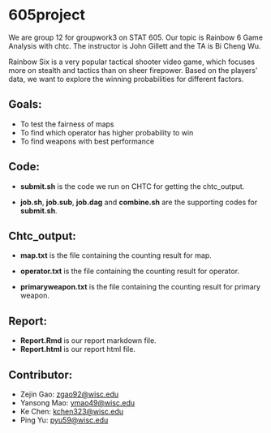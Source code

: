 # 605project

We are group 12 for groupwork3 on STAT 605. Our topic is Rainbow 6 Game Analysis with chtc. The instructor is John Gillett and the TA is Bi Cheng Wu.

Rainbow Six is a very popular tactical shooter video game, which focuses more on stealth and tactics than on sheer firepower. Based on the players' data, we want to explore the winning probabilities for different factors.

## Goals:
- To test the fairness of maps 
- To find which operator has higher probability to win
- To find weapons with best performance


## Code:

* **submit.sh** is the code we run on CHTC for getting the chtc_output.

* **job.sh**, **job.sub**, **job.dag** and **combine.sh** are the supporting codes for **submit.sh**.

## Chtc_output:

* **map.txt** is the file containing the counting result for map.

* **operator.txt** is the file containing the counting result for operator.

* **primaryweapon.txt** is the file containing the counting result for primary weapon.

## Report:
* **Report.Rmd** is our report markdown file.
* **Report.html** is our report html file.

## Contributor:
* Zejin Gao: zgao92@wisc.edu
* Yansong Mao: ymao49@wisc.edu
* Ke Chen: kchen323@wisc.edu
* Ping Yu: pyu59@wisc.edu
